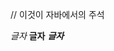 <!-- 이곳은 아마 주석처리가 되지 않을까요? -->
// 이것이 자바에서의 주석
<!-- (여기에 뭘 넣어도 주석처리가 되어 안보인답니다.)-->
*글자*
**글자**
***글자***
